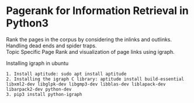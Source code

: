 # Pagerank for Information Retrieval in Python3
Rank the pages in the corpus by considering the inlinks and outlinks.
<br>Handling dead ends and spider traps.
<br>Topic Specific Page Rank and visualization of page links using igraph.

Installing igraph in ubuntu
```
1. Install aptitude: sudo apt install aptitude
2. Installing the igraph C library: aptitude install build-essential libxml2-dev libglpk-dev libgmp3-dev libblas-dev liblapack-dev libarpack2-dev python-dev
3. pip3 install python-igraph

